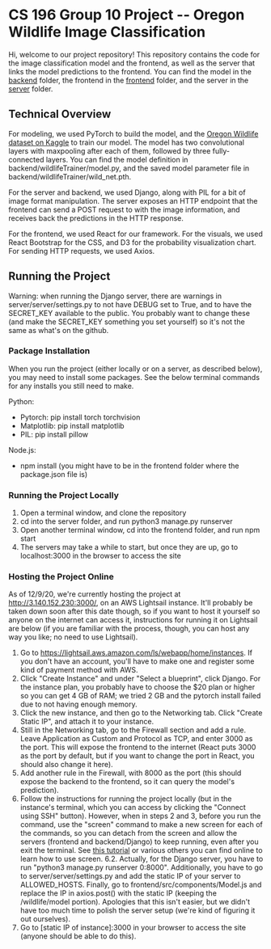 # CS 196 Group 10 Project -- Oregon Wildlife Image Classification

Hi, welcome to our project repository! This repository contains the code for the image classification model and the frontend, as well as the server that links the model predictions to the frontend. You can find the model in the [backend](https://github.com/CS196Illinois/group10/tree/master/backend) folder, the frontend in the [frontend](https://github.com/CS196Illinois/group10/tree/master/frontend) folder, and the server in the [server](https://github.com/CS196Illinois/group10/tree/master/server) folder.

## Technical Overview
For modeling, we used PyTorch to build the model, and the [Oregon Wildlife dataset on Kaggle](https://www.kaggle.com/virtualdvid/oregon-wildlife/notebooks) to train our model. The model has two convolutional layers with maxpooling after each of them, followed by three fully-connected layers. You can find the model definition in backend/wildlifeTrainer/model.py, and the saved model parameter file in backend/wildlifeTrainer/wild_net.pth.

For the server and backend, we used Django, along with PIL for a bit of image format manipulation. The server exposes an HTTP endpoint that the frontend can send a POST request to with the image information, and receives back the predictions in the HTTP response.

For the frontend, we used React for our framework. For the visuals, we used React Bootstrap for the CSS, and D3 for the probability visualization chart. For sending HTTP requests, we used Axios.

## Running the Project
Warning: when running the Django server, there are warnings in server/server/settings.py to not have DEBUG set to True, and to have the SECRET_KEY available to the public. You probably want to change these (and make the SECRET_KEY something you set yourself) so it's not the same as what's on the github.

### Package Installation
When you run the project (either locally or on a server, as described below), you may need to install some packages. See the below
terminal commands for any installs you still need to make.

Python:
- Pytorch: pip install torch torchvision
- Matplotlib: pip install matplotlib
- PIL: pip install pillow

Node.js:
- npm install (you might have to be in the frontend folder where the package.json file is)

### Running the Project Locally
1. Open a terminal window, and clone the repository
2. cd into the server folder, and run python3 manage.py runserver
3. Open another terminal window, cd into the frontend folder, and run npm start
4. The servers may take a while to start, but once they are up, go to localhost:3000 in the browser to access the site

### Hosting the Project Online
As of 12/9/20, we're currently hosting the project at http://3.140.152.230:3000/, on an AWS Lightsail instance. It'll probably be taken down soon after this date though, so if you want to host it yourself so anyone on the internet can access it, instructions for running it on Lightsail are below (if you are familiar with the process, though, you can host any way you like; no need to use Lightsail).

1. Go to https://lightsail.aws.amazon.com/ls/webapp/home/instances. If you don't have an account, you'll have to make one and register some kind of payment method with AWS.
2. Click "Create Instance" and under "Select a blueprint", click Django. For the instance plan, you probably have to choose the $20 plan or higher so you can get 4 GB of RAM; we tried 2 GB and the pytorch install failed due to not having enough memory.
3. Click the new instance, and then go to the Networking tab. Click "Create Static IP", and attach it to your instance.
4. Still in the Networking tab, go to the Firewall section and add a rule. Leave Application as Custom and Protocol as TCP, and enter 3000 as the port. This will expose the frontend to the internet (React puts 3000 as the port by default, but if you want to change the port in React, you should also change it here).
5. Add another rule in the Firewall, with 8000 as the port (this should expose the backend to the frontend, so it can query the model's prediction).
6. Follow the instructions for running the project locally (but in the instance's terminal, which you can access by clicking the "Connect using SSH" button). However, when in steps 2 and 3, before you run the command, use the "screen" command to make a new screen for each of the commands, so you can detach from the screen and allow the servers (frontend and backend/Django) to keep running, even after you exit the terminal. See [this tutorial](https://linuxize.com/post/how-to-use-linux-screen/) or various others you can find online to learn how to use screen.
6.2. Actually, for the Django server, you have to run "python3 manage.py runserver 0:8000". Additionally, you have to go to server/server/settings.py and add the static IP of your server to ALLOWED_HOSTS. Finally, go to frontend/src/components/Model.js and replace the IP in axios.post() with the static IP (keeping the /wildlife/model portion). Apologies that this isn't easier, but we didn't have too much time to polish the server setup (we're kind of figuring it out ourselves).
7. Go to [static IP of instance]:3000 in your browser to access the site (anyone should be able to do this).
